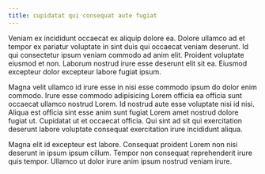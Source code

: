 ```yaml
---
title: cupidatat qui consequat aute fugiat
---
```


Veniam ex incididunt occaecat ex aliquip dolore ea. Dolore ullamco ad et tempor ex pariatur voluptate in sint duis qui occaecat veniam deserunt. Id qui consectetur ipsum veniam commodo ad anim elit. Proident voluptate eiusmod et non. Laborum nostrud irure esse deserunt elit sit ea. Eiusmod excepteur dolor excepteur labore fugiat ipsum.

Magna velit ullamco id irure esse in nisi esse commodo ipsum do dolor enim commodo. Irure esse commodo adipisicing Lorem officia ea officia sunt occaecat ullamco nostrud Lorem. Id nostrud aute esse voluptate nisi id nisi. Aliqua est officia sint esse anim sunt fugiat Lorem amet nostrud dolore fugiat ut. Cupidatat ut et occaecat officia. Qui sint ad sit qui exercitation deserunt labore voluptate consequat exercitation irure incididunt aliqua.

Magna elit id excepteur est labore. Consequat proident Lorem non nisi deserunt in ipsum ipsum cillum. Tempor non consequat reprehenderit irure quis tempor. Ullamco ut dolor irure anim ipsum nostrud veniam irure.